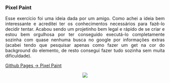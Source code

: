 ### Pixel Paint

<p align="justify">Esse exercício foi uma ideia dada por um amigo. Como achei a ideia bem interessante e acreditei ter os conhecimentos necessários para fazê-lo decidir tentar. Acabou sendo um projetinho bem legal e rápido de se criar e estou bem orgulhosa por ter conseguido executá-lo completamente sozinha com quase nenhuma busca no google por informações extras (acabei tendo que pesquisar apenas como fazer um get na cor do background do elemento, de resto consegui fazer tudo sozinha sem muita dificuldade).</p>

[Github Pages -> Pixel Paint](https://eduardanunes.github.io/Pixel-Paint/)

<div align="center"><img src="https://media.discordapp.net/attachments/1024407769467596890/1072631758966763570/image.png?width=1358&height=683"></div>
